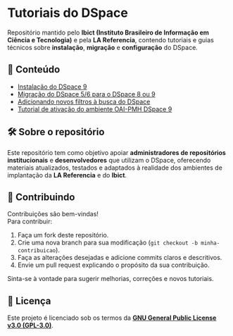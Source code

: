 # Tutoriais do DSpace

Repositório mantido pelo **Ibict (Instituto Brasileiro de Informação em Ciência e Tecnologia)** e pela **LA Referencia**, contendo tutoriais e guias técnicos sobre **instalação**, **migração** e **configuração** do DSpace.

## 📘 Conteúdo

- [Instalação do DSpace 9](tutorial-de-instalacao-dspace9.md)  
- [Migração do DSpace 5/6 para o DSpace 8 ou 9](tutorial-migracao-dspace.md)  
- [Adicionando novos filtros à busca do DSpace](tutorial-add-novos-filtros-a-busca-dspace.md)
- [Tutorial de ativação do ambiente OAI-PMH DSpace 9](tutorial-ativacao-oai-pmh.md) 

## 🛠️ Sobre o repositório

Este repositório tem como objetivo apoiar **administradores de repositórios institucionais** e **desenvolvedores** que utilizam o DSpace, oferecendo materiais atualizados, testados e adaptados à realidade dos ambientes de implantação da **LA Referencia** e do **Ibict**.

## 🤝 Contribuindo

Contribuições são bem-vindas!  
Para contribuir:

1. Faça um fork deste repositório.
2. Crie uma nova branch para sua modificação (`git checkout -b minha-contribuicao`).
3. Faça as alterações desejadas e adicione commits claros e descritivos.
4. Envie um pull request explicando o propósito da sua contribuição.

Sinta-se à vontade para sugerir melhorias, correções e novos tutoriais.

## 🧾 Licença

Este projeto é licenciado sob os termos da **[GNU General Public License v3.0 (GPL-3.0)](https://www.gnu.org/licenses/gpl-3.0.html)**.
